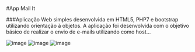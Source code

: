 #App Mail It

###Aplicação Web simples desenvolvida em HTML5, PHP7 e bootstrap utilizando orientação à objetos. A aplicação foi desenvolvida com o objetivo básico de realizar o envio de e-mails utilizando como host…

![image](https://user-images.githubusercontent.com/81277111/119235344-698e5480-bb08-11eb-9920-ef6e378f9e3a.png)
![image](https://user-images.githubusercontent.com/81277111/119235351-71e68f80-bb08-11eb-9528-3e8c2f75049e.png)
![image](https://user-images.githubusercontent.com/81277111/119235673-13221580-bb0a-11eb-8539-53b5b0ba8472.png)


